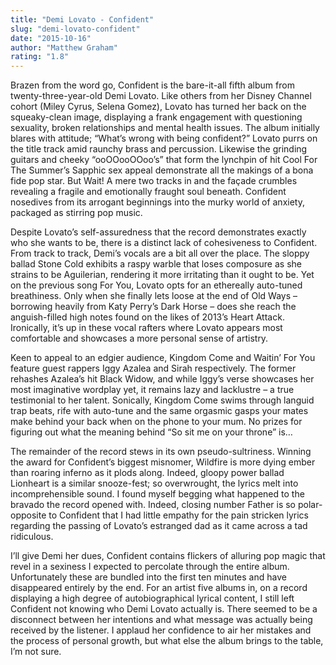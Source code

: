 ```yaml
---
title: "Demi Lovato - Confident"
slug: "demi-lovato-confident"
date: "2015-10-16"
author: "Matthew Graham"
rating: "1.8"
---
```


Brazen from the word go, Confident is the bare-it-all fifth album from twenty-three-year-old Demi Lovato. Like others from her Disney Channel cohort (Miley Cyrus, Selena Gomez), Lovato has turned her back on the squeaky-clean image, displaying a frank engagement with questioning sexuality, broken relationships and mental health issues. The album initially blares with attitude; “What’s wrong with being confident?” Lovato purrs on the title track amid raunchy brass and percussion. Likewise the grinding guitars and cheeky “ooOOooOOoo’s” that form the lynchpin of hit Cool For The Summer’s Sapphic sex appeal demonstrate all the makings of a bona fide pop star. But Wait! A mere two tracks in and the façade crumbles revealing a fragile and emotionally fraught soul beneath. Confident nosedives from its arrogant beginnings into the murky world of anxiety, packaged as stirring pop music.

Despite Lovato’s self-assuredness that the record demonstrates exactly who she wants to be, there is a distinct lack of cohesiveness to Confident. From track to track, Demi’s vocals are a bit all over the place. The sloppy ballad Stone Cold exhibits a raspy warble that loses composure as she strains to be Aguilerian, rendering it more irritating than it ought to be. Yet on the previous song For You, Lovato opts for an ethereally auto-tuned breathiness. Only when she finally lets loose at the end of Old Ways – borrowing heavily from Katy Perry’s Dark Horse – does she reach the anguish-filled high notes found on the likes of 2013’s Heart Attack. Ironically, it’s up in these vocal rafters where Lovato appears most comfortable and showcases a more personal sense of artistry.

Keen to appeal to an edgier audience, Kingdom Come and Waitin’ For You feature guest rappers Iggy Azalea and Sirah respectively. The former rehashes Azalea’s hit Black Widow, and while Iggy’s verse showcases her most imaginative wordplay yet, it remains lazy and lacklustre – a true testimonial to her talent. Sonically, Kingdom Come swims through languid trap beats, rife with auto-tune and the same orgasmic gasps your mates make behind your back when on the phone to your mum. No prizes for figuring out what the meaning behind “So sit me on your throne” is…

The remainder of the record stews in its own pseudo-sultriness. Winning the award for Confident’s biggest misnomer, Wildfire is more dying ember than roaring inferno as it plods along. Indeed, gloopy power ballad Lionheart is a similar snooze-fest; so overwrought, the lyrics melt into incomprehensible sound. I found myself begging what happened to the bravado the record opened with. Indeed, closing number Father is so polar-opposite to Confident that I had little empathy for the pain stricken lyrics regarding the passing of Lovato’s estranged dad as it came across a tad ridiculous.

I’ll give Demi her dues, Confident contains flickers of alluring pop magic that revel in a sexiness I expected to percolate through the entire album. Unfortunately these are bundled into the first ten minutes and have disappeared entirely by the end. For an artist five albums in, on a record displaying a high degree of autobiographical lyrical content, I still left Confident not knowing who Demi Lovato actually is. There seemed to be a disconnect between her intentions and what message was actually being received by the listener. I applaud her confidence to air her mistakes and the process of personal growth, but what else the album brings to the table, I’m not sure.

